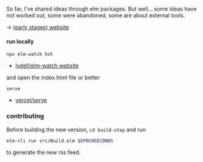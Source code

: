 So far, I've shared ideas through elm packages.
But well... some ideas have not worked out, some were abandoned, some are about external tools.

→ [(early stages) website](https://lue-bird.github.io/blog/)

#### run locally
```noformatingples
npx elm-watch hot
```
  - [lydell/elm-watch website](https://lydell.github.io/elm-watch/)

and open the index.html file or better
```noformatingples
serve
```
  - [vercel/serve](https://github.com/vercel/serve)


### contributing
Before building the new version, `cd build-step` and run
```bash
elm-cli run src/Build.elm $EPOCHSECONDS
```
to generate the new rss feed.
